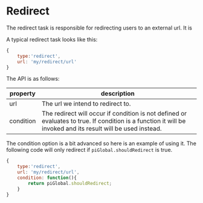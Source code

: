# Redirect

The redirect task is responsible for redirecting users to an external url. It is 

A typical redirect task looks like this:

```javascript
{
    type:'redirect',
    url: 'my/redirect/url'    
}
```

The API is as follows:

property        | description
--------------- | ---------------------
url             | The url we intend to redirect to.
condition       | The redirect will occur if condition is not defined or evaluates to true. If condition is a function it will be invoked and its result will be used instead.

The condition option is a bit advanced so here is an example of using it. The following code will only redirect if `piGlobal.shouldRedirect` is true.

```javascript
{
    type:'redirect',
    url: 'my/redirect/url',
    condition: function(){
        return piGlobal.shouldRedirect;
    }
}
```
